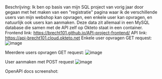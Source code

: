 Beschrijving:
Ik ben op basis van mijn SQL project van vorig jaar door gegaan met het maken van een "registratie" pagina waar ik de verschillende users van mijn webshop kan opvragen, een enkele user kan opvragen, en natuurlijk ook users kan aanmaken. Deze data zit allemaal in een MySQL database die samen met de API zelf op Okteto staat in een container.
Frontend link: https://brecht101.github.io/API-project-frontend/
API link: https://api-brecht101.cloud.okteto.net
Enkele user opvragen GET request:
![image](https://user-images.githubusercontent.com/91054743/201480890-42c25977-897c-4f17-9b5a-815360be8ecc.png)

Meerdere users opvragen GET request:
![image](https://user-images.githubusercontent.com/91054743/201480944-41efc195-33f5-419e-b9c4-128bda7df13e.png)

User aanmaken met POST request
![image](https://user-images.githubusercontent.com/91054743/201481016-b0af7e3c-6047-4591-8172-d080d8ef2711.png)

OpenAPI docs screenshot:


